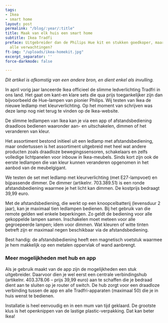 ```yaml
---
tags:
- Ikea
- smart home
layout: post
permalink: "/blog/:year/:title"
title: Maak van elk huis een smart home
subtitle: Ikea Tradfi
preface: Uitgebreider dan de Philips Hue kit en stukken goedkoper, maar vervult het
  alle verwachtingen?
ft-img: "/uploads/ikea-homekit.jpg"
excerpt_separator: ''
force-darkmode: false

---
```

_Dit artikel is afkomstig van een andere bron, en dient enkel als invulling._

In april vorig jaar lanceerde Ikea officieel de slimme ledverlichting Tradfri in ons land. Het gaat om kant-en klare sets die qua prijs toegankelijker zijn dan bijvoorbeeld de Hue-lampen van pionier Philips. Wij testen van Ikea de nieuwe ledlamp met kleurverlichting. Op het moment van schrijven was deze lamp nog niet terug te vinden op de Ikea-website.

De slimme ledlampen van Ikea kan je via een app of afstandsbediening draadloos bedienen waaronder aan- en uitschakelen, dimmen of het veranderen van kleur.

Het assortiment bestond initieel uit een ledlamp met afstandsbediening, maar ondertussen is het assortiment uitgebreid met heel wat andere producten zoals draadloze bewegingssensoren, schakelaars en zelfs volledige lichtpanelen voor inbouw in Ikea-meubels. Sinds kort zijn ook de eerste ledlampen die van kleur kunnen veranderen opgenomen in het aanbod van de meubelgigant.

We testen de set met ledlamp met kleurverlichting (met E27-lampvoet) en bijpassende dimmer. De dimmer (artikelnr. 703.389.51) is een ronde afstandsbediening waarmee je het licht kan dimmen. De kostprijs bedraagt 39,99 euro.

Met de afstandsbediening, die werkt op een knoopcelbatterij (levensduur 2 jaar), kan je maximaal tien ledlampen bedienen. Bij het gebruik van die remote gelden wel enkele beperkingen. Zo geldt de bediening voor alle gekoppelde lampen samen. Inschakelen moet meteen voor alle gegroepeerde lampen; idem voor dimmen. Wat kleuren of witte tinten betreft zijn er maximaal negen beschikbaar via de afstandsbediening.

Best handig: de afstandsbediening heeft een magnetisch voetstuk waarmee je hem makkelijk op een metalen oppervlak of wand aanbrengt.

### Meer mogelijkheden met hub en app

Als je gebruik maakt van de app zijn de mogelijkheden een stuk uitgebreider. Daarvoor dien je wel eerst een centrale verbindingshub (artikelnr. 403.378.06 – prijs 39,99 euro) aan te schaffen die je bedraad dient aan te sluiten op je router of switch. De hub zorgt voor een draadloze verbinding tussen de app en alle Tradfri-apparaten (maximaal 50) die je in huis wenst te bedienen.

Installatie is heel eenvoudig en in een mum van tijd geklaard. De grootste klus is het openknippen van de lastige plastic-verpakking. Dat kan beter Ikea!